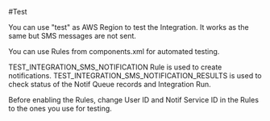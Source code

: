#Test

You can use "test" as AWS Region to test the Integration. It works as the same but SMS messages are not sent.

You can use Rules from components.xml for automated testing.

TEST_INTEGRATION_SMS_NOTIFICATION Rule is used to create notifications.
TEST_INTEGRATION_SMS_NOTIFICATION_RESULTS is used to check status of the Notif Queue records and Integration Run.

Before enabling the Rules, change User ID and Notif Service ID in the Rules to the ones you use for testing.
